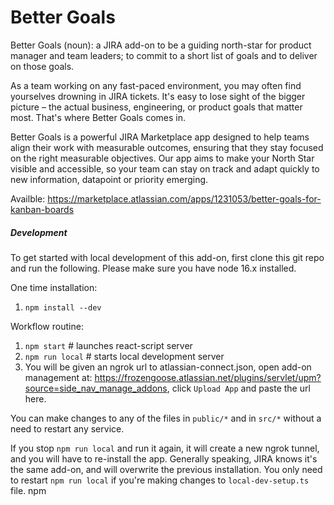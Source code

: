 # Better Goals

Better Goals (noun): a JIRA add-on to be a guiding north-star for product manager and team leaders; to commit to a 
short list of goals and to deliver on those goals.

As a team working on any fast-paced environment, you may often find yourselves drowning in JIRA tickets. It's easy to lose sight of the bigger picture – the actual business, engineering, or product goals that matter most. That's where Better Goals comes in.

Better Goals is a powerful JIRA Marketplace app designed to help teams align their work with measurable outcomes, ensuring that they stay focused on the right measurable objectives. Our app aims to make your North Star visible and accessible, so your team can stay on track and adapt quickly to new information, datapoint or priority emerging. 

Availble: https://marketplace.atlassian.com/apps/1231053/better-goals-for-kanban-boards

##### Development

To get started with local development of this add-on, first clone this git repo and run the following.
Please make sure you have node 16.x installed.

One time installation:

1. `npm install --dev`

Workflow routine:

1. `npm start` # launches react-script server
2. `npm run local` # starts local development server
3. You will be given an ngrok url to atlassian-connect.json, open add-on management at: https://frozengoose.atlassian.net/plugins/servlet/upm?source=side_nav_manage_addons, click `Upload App` and paste the url here.

You can make changes to any of the files in `public/*` and in `src/*` without a need to restart any service.

If you stop `npm run local` and run it again, it will create a new ngrok tunnel, and you will have to re-install the app. Generally speaking, JIRA knows it's the same add-on, and will overwrite the previous installation. You only need to restart `npm run local` if you're making changes to `local-dev-setup.ts` file. npm
